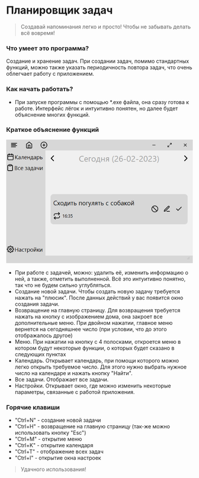 # Планировщик задач
>Создавай напоминания легко и просто! Чтобы не забывать делать всё вовремя!

### Что умеет это программа?
Создание и хранение задач. При создании задач, помимо стандартных функций, можно также указать периодичность повтора задач, что очень облегчает работу с приложением.

### Как начать работать?

- При запуске программы с помощью *.exe файла, она сразу готова к работе. Интерфейс лёгок и интуитивно понятен, но далее будет объяснение многих функций.

### Краткое объяснение функций
![img_1.png](resourses/images/img_1.png)
- При работе с задачей, можно: удалить её, изменить информацию о ней, а также, отметить выполненной. Всё это интуитивно понятно, так что не будем сильно углубляться.
- Создание новой задачи. Чтобы создать новую задачу требуется нажать на "плюсик". После данных действий у вас появится окно создания задачи.
- Возвращение на главную страницу. Для возвращения требуется нажать на кнопку с изображением дома, она закроет все дополнительные меню. При двойном нажатии, главное меню вернется на сегодняшнее число (при условии, что до этого отображалось другое)
- Меню. При нажатии на кнопку с 4 полосками, откроется меню в котором будут некоторые функции, о которых будет сказано в следующих пунктах
- Календарь. Открывает календарь, при помощи которого можно легко открыть требуемое число. Для этого нужно выбрать нужное число на календаре и нажать кнопку "Найти".
- Все задачи. Отображает все задачи.
- Настройки. Открывает окно, где можно изменить некоторые параметры, связанные с работой приложения.
### Горячие клавиши
- "Ctrl+N" - создание новой задачи
- "Ctrl+H" - возвращение на главную страницу (так-же можно использовать кнопку "Esc")
- "Ctrl+M" - открытие меню
- "Ctrl+K" - открытие календаря
- "Ctrl+T" - отображение всех задач
- "Ctrl+I" - открытие окна настроек
>Удачного использования!
